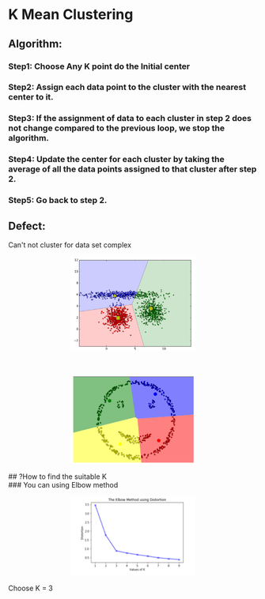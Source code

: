 # K Mean Clustering
## Algorithm:
### Step1: Choose Any K point do the Initial center
### Step2: Assign each data point to the cluster with the nearest center to it.
### Step3: If the assignment of data to each cluster in step 2 does not change compared to the previous loop, we stop the algorithm.
### Step4: Update the center for each cluster by taking the average of all the data points assigned to that cluster after step 2.
### Step5: Go back to step 2.
## Defect:
Can't not cluster for data set complex
<p align="center" width="100%">
    <img width="50%" src="defect1.PNG"> 
</p>
</br>
<p align="center" width="100%">
    <img width="50%" src="defect2.PNG"> 
</p>
## ?How to find the suitable K
</br>
### You can using  Elbow method
<p align="center" width="100%">
    <img width="50%" src="Elbow-method.png"> 
</p>
Choose K = 3 
